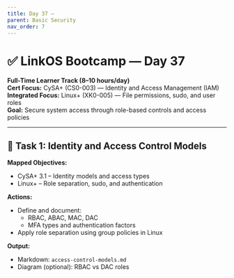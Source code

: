 ```yaml
---
title: Day 37 –
parent: Basic Security
nav_order: 7
---
```

# ✅ LinkOS Bootcamp — Day 37

**Full-Time Learner Track (8–10 hours/day)**  
**Cert Focus:** CySA+ (CS0-003) — Identity and Access Management (IAM)  
**Integrated Focus:** Linux+ (XK0-005) — File permissions, sudo, and user roles  
**Goal:** Secure system access through role-based controls and access policies

---

## 🔐 Task 1: Identity and Access Control Models

**Mapped Objectives:**  
- CySA+ 3.1 – Identity models and access types  
- Linux+ – Role separation, sudo, and authentication

**Actions:**  
- Define and document:
  - RBAC, ABAC, MAC, DAC  
  - MFA types and authentication factors  
- Apply role separation using group policies in Linux

**Output:**  
- Markdown: `access-control-models.md`  
- Diagram (optional): RBAC vs DAC roles

